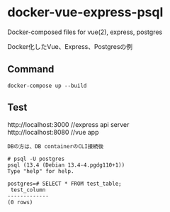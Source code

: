 # docker-vue-express-psql
Docker-composed files for vue(2), express, postgres

Docker化したVue、Express、Postgresの例  

## Command
`docker-compose up --build`  

## Test
http://localhost:3000 //express api server  
http://localhost:8080 //vue app

```
DBの方は、DB containerのCLI接続後

# psql -U postgres
psql (13.4 (Debian 13.4-4.pgdg110+1))
Type "help" for help.

postgres=# SELECT * FROM test_table;
 test_column
-------------
(0 rows)
```

